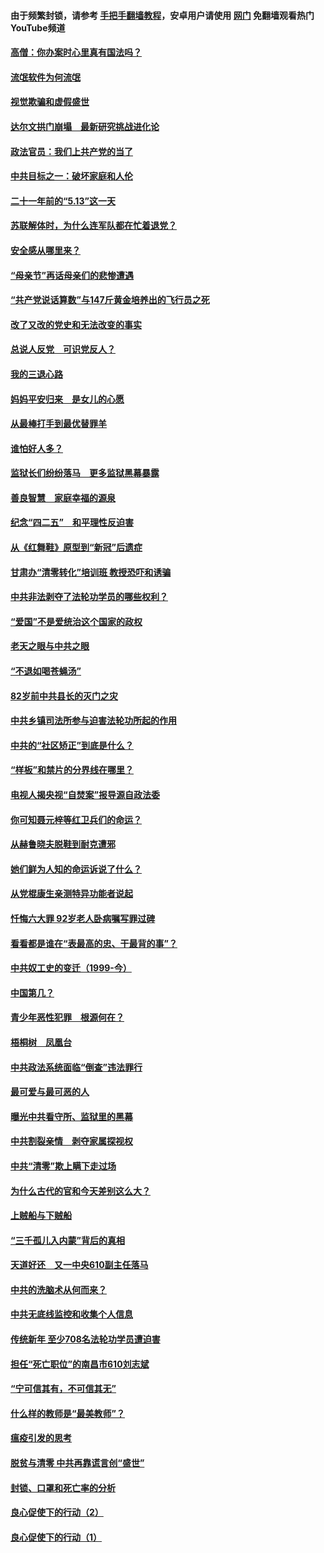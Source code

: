 #### 由于频繁封锁，请参考 [手把手翻墙教程](https://github.com/gfw-breaker/guides/wiki/)，安卓用户请使用 [网门](https://github.com/gfw-breaker/nogfw/blob/master/dl.md?t=06070800) 免翻墙观看热门YouTube频道 

#### [高僧：你办案时心里真有国法吗？](../pages/19/426530.md?t=06070800) 

#### [流氓软件为何流氓](../pages/19/426531.md?t=06070800) 

#### [视觉欺骗和虚假盛世](../pages/19/426443.md?t=06070800) 

#### [达尔文拱门崩塌　最新研究挑战进化论](../pages/19/426009.md?t=06070800) 

#### [政法官员：我们上共产党的当了](../pages/19/425351.md?t=06070800) 

#### [中共目标之一：破坏家庭和人伦](../pages/19/424454.md?t=06070800) 

#### [二十一年前的“5.13”这一天](../pages/19/424814.md?t=06070800) 

#### [苏联解体时，为什么连军队都在忙着退党？](../pages/19/424335.md?t=06070800) 

#### [安全感从哪里来？](../pages/19/424336.md?t=06070800) 

#### [“母亲节”再话母亲们的悲惨遭遇](../pages/19/424234.md?t=06070800) 

#### [“共产党说话算数”与147斤黄金培养出的飞行员之死](../pages/19/424115.md?t=06070800) 

#### [改了又改的党史和无法改变的事实](../pages/19/424037.md?t=06070800) 

#### [总说人反党　可识党反人？](../pages/19/423820.md?t=06070800) 

#### [我的三退心路](../pages/19/423876.md?t=06070800) 

#### [妈妈平安归来　是女儿的心愿](../pages/19/423947.md?t=06070800) 

#### [从最棒打手到最优替罪羊](../pages/19/423819.md?t=06070800) 

#### [谁怕好人多？](../pages/19/423774.md?t=06070800) 

#### [监狱长们纷纷落马　更多监狱黑幕暴露](../pages/19/423787.md?t=06070800) 

#### [善良智慧　家庭幸福的源泉](../pages/19/423632.md?t=06070800) 

#### [纪念“四二五”　和平理性反迫害](../pages/19/423660.md?t=06070800) 

#### [从《红舞鞋》原型到“新冠”后遗症](../pages/19/423509.md?t=06070800) 

#### [甘肃办“清零转化”培训班 教授恐吓和诱骗](../pages/19/423498.md?t=06070800) 

#### [中共非法剥夺了法轮功学员的哪些权利？](../pages/19/423392.md?t=06070800) 

#### [“爱国”不是爱统治这个国家的政权](../pages/19/423029.md?t=06070800) 

#### [老天之眼与中共之眼](../pages/19/423378.md?t=06070800) 

#### [“不退如喝苍蝇汤”](../pages/19/423287.md?t=06070800) 

#### [82岁前中共县长的灭门之灾](../pages/19/423055.md?t=06070800) 

#### [中共乡镇司法所参与迫害法轮功所起的作用](../pages/19/423064.md?t=06070800) 

#### [中共的“社区矫正”到底是什么？](../pages/19/422870.md?t=06070800) 

#### [“样板”和禁片的分界线在哪里？](../pages/19/422704.md?t=06070800) 

#### [电视人揭央视“自焚案”报导源自政法委](../pages/19/422770.md?t=06070800) 

#### [你可知聂元梓等红卫兵们的命运？](../pages/19/422848.md?t=06070800) 

#### [从赫鲁晓夫脱鞋到耐克遭邪](../pages/19/422826.md?t=06070800) 

#### [她们鲜为人知的命运诉说了什么？](../pages/19/422754.md?t=06070800) 

#### [从党棍康生亲测特异功能者说起](../pages/19/422657.md?t=06070800) 

#### [忏悔六大罪 92岁老人卧病嘱写罪过碑](../pages/19/422750.md?t=06070800) 

#### [看看都是谁在“表最高的忠、干最背的事”？](../pages/19/422703.md?t=06070800) 

#### [中共奴工史的变迁（1999-今）](../pages/19/422656.md?t=06070800) 

#### [中国第几？](../pages/19/422496.md?t=06070800) 

#### [青少年恶性犯罪　根源何在？](../pages/19/422449.md?t=06070800) 

#### [梧桐树　凤凰台](../pages/19/422442.md?t=06070800) 

#### [中共政法系统面临“倒查”违法罪行](../pages/19/422497.md?t=06070800) 

#### [最可爱与最可恶的人](../pages/19/422448.md?t=06070800) 

#### [曝光中共看守所、监狱里的黑幕](../pages/19/422390.md?t=06070800) 

#### [中共割裂亲情　剥夺家属探视权](../pages/19/422364.md?t=06070800) 

#### [中共“清零”欺上瞒下走过场](../pages/19/422306.md?t=06070800) 

#### [为什么古代的官和今天差别这么大？](../pages/19/422228.md?t=06070800) 

#### [上贼船与下贼船](../pages/19/422276.md?t=06070800) 

#### [“三千孤儿入内蒙”背后的真相](../pages/19/422229.md?t=06070800) 

#### [天道好还　又一中央610副主任落马](../pages/19/422155.md?t=06070800) 

#### [中共的洗脑术从何而来？](../pages/19/422154.md?t=06070800) 

#### [中共无底线监控和收集个人信息](../pages/19/422039.md?t=06070800) 

#### [传统新年 至少708名法轮功学员遭迫害](../pages/19/421946.md?t=06070800) 

#### [担任“死亡职位”的南昌市610刘志斌](../pages/19/421957.md?t=06070800) 

#### [“宁可信其有，不可信其无”](../pages/19/421691.md?t=06070800) 

#### [什么样的教师是“最美教师”？](../pages/19/421755.md?t=06070800) 

#### [瘟疫引发的思考](../pages/19/421594.md?t=06070800) 

#### [脱贫与清零 中共再靠谎言创“盛世”](../pages/19/421590.md?t=06070800) 

#### [封锁、口罩和死亡率的分析](../pages/19/421495.md?t=06070800) 

#### [良心促使下的行动（2）](../pages/19/421361.md?t=06070800) 

#### [良心促使下的行动（1）](../pages/19/421302.md?t=06070800) 

